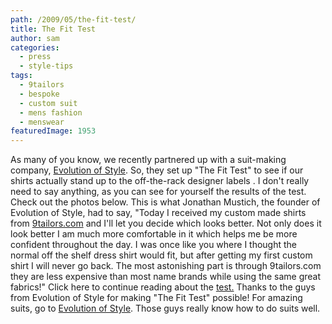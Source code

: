 ```yaml
---
path: /2009/05/the-fit-test/
title: The Fit Test
author: sam
categories: 
  - press
  - style-tips
tags: 
  - 9tailors
  - bespoke
  - custom suit
  - mens fashion
  - menswear
featuredImage: 1953
---
```

As many of you know, we recently partnered up with a suit-making company, [Evolution of Style](http://www.evolutionofstyle.com/). So, they set up "The Fit Test" to see if our shirts actually stand up to the off-the-rack designer labels . I don't really need to say anything, as you can see for yourself the results of the test. Check out the photos below.  This is what Jonathan Mustich, the founder of Evolution of Style, had to say, "Today I received my custom made shirts from [9tailors.com](http://beta.9tailors.com/) and I'll let you decide which looks better. Not only does it look better I am much more comfortable in it which helps me be more confident throughout the day. I was once like you where I thought the normal off the shelf dress shirt would fit, but after getting my first custom shirt I will never go back. The most astonishing part is through 9tailors.com they are less expensive than most name brands while using the same great fabrics!" Click here to continue reading about the [test.](http://www.evolutionofstyle.com/index.php/site/blog_details/297/) Thanks to the guys from Evolution of Style for making "The Fit Test" possible! For amazing suits, go to [Evolution of Style](http://www.evolutionofstyle.com/index.php/site/). Those guys really know how to do suits well.